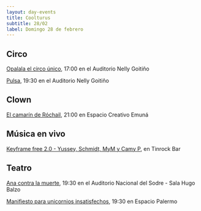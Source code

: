 ```yaml
---
layout: day-events
title: Coolturus
subtitle: 28/02
label: Domingo 28 de febrero
---
```


## Circo

[Opalala el circo único](https://www.tickantel.com.uy/inicio/espectaculo/40009534/espectaculo/Opalal%C3%A1%20-%20El%20Circo%20%C3%BAnico?1), 17:00 en el Auditorio Nelly Goitiño

[Pulsa](http://www.auditorionellygoitiño.gub.uy/index.php/programacion/item/pulsa.html), 19:30 en el Auditorio Nelly Goitiño

## Clown

[El camarín de Róchail](https://instagram.com/emuna_espaciocreativo?igshid=19mesfohhei8y), 21:00 en Espacio Creativo Emuná

## Música en vivo

[Keyframe free 2.0 - Yussey, Schmidt, MyM y Camy P](https://instagram.com/tinrock_bar?igshid=14pb425v6n836), en Tinrock Bar

## Teatro

[Ana contra la muerte](https://www.tickantel.com.uy/inicio/espectaculo/40009531/espectaculo/Ana%20contra%20la%20muerte?2), 19:30 en el Auditorio Nacional del Sodre - Sala Hugo Balzo

[Manifiesto para unicornios insatisfechos](https://instagram.com/salaespaciopalermo?igshid=1bmb3d8brkyad), 19:30 en Espacio Palermo
